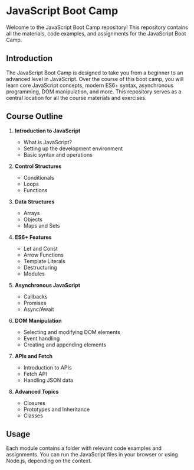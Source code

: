 # JavaScript Boot Camp

Welcome to the JavaScript Boot Camp repository! This repository contains all the materials, code examples, and assignments for the JavaScript Boot Camp.

## Introduction

The JavaScript Boot Camp is designed to take you from a beginner to an advanced level in JavaScript. Over the course of this boot camp, you will learn core JavaScript concepts, modern ES6+ syntax, asynchronous programming, DOM manipulation, and more. This repository serves as a central location for all the course materials and exercises.

## Course Outline

1. **Introduction to JavaScript**
   - What is JavaScript?
   - Setting up the development environment
   - Basic syntax and operations

2. **Control Structures**
   - Conditionals
   - Loops
   - Functions

3. **Data Structures**
   - Arrays
   - Objects
   - Maps and Sets

4. **ES6+ Features**
   - Let and Const
   - Arrow Functions
   - Template Literals
   - Destructuring
   - Modules

5. **Asynchronous JavaScript**
   - Callbacks
   - Promises
   - Async/Await

6. **DOM Manipulation**
   - Selecting and modifying DOM elements
   - Event handling
   - Creating and appending elements

7. **APIs and Fetch**
   - Introduction to APIs
   - Fetch API
   - Handling JSON data

8. **Advanced Topics**
   - Closures
   - Prototypes and Inheritance
   - Classes

## Usage

Each module contains a folder with relevant code examples and assignments. You can run the JavaScript files in your browser or using Node.js, depending on the context.
